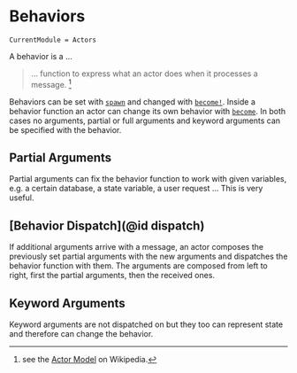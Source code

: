 # Behaviors

```@meta
CurrentModule = Actors
```

A behavior is a ...

> ... function to express what an actor does when it processes a message. [^1]

Behaviors can be set with [`spawn`](@ref) and changed with [`become!`](@ref). Inside a behavior function an actor can change its own behavior with [`become`](@ref). In both cases no arguments, partial or full arguments and keyword arguments can be specified with the behavior. 

## Partial Arguments

Partial arguments can fix the behavior function to work with given variables, e.g. a certain database, a state variable, a user request ... This is very useful.

## [Behavior Dispatch](@id dispatch)

If additional arguments arrive with a message, an actor composes the previously set partial arguments with the new arguments and dispatches the behavior function with them. The arguments are composed from left to right, first the partial arguments, then the received ones.

## Keyword Arguments

Keyword arguments are not dispatched on but they too can represent state and therefore can change the behavior.

[^1]: see the [Actor Model](https://en.wikipedia.org/wiki/Actor_model#Behaviors) on Wikipedia.
